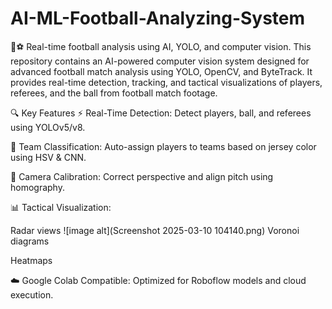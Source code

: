 # AI-ML-Football-Analyzing-System
🎥⚽ Real-time football analysis using AI, YOLO, and computer vision.
This repository contains an AI-powered computer vision system designed for advanced football match analysis using YOLO, OpenCV, and ByteTrack. It provides real-time detection, tracking, and tactical visualizations of players, referees, and the ball from football match footage.

🔍 Key Features
⚡ Real-Time Detection: Detect players, ball, and referees using YOLOv5/v8.

🧠 Team Classification: Auto-assign players to teams based on jersey color using HSV & CNN.

🎥 Camera Calibration: Correct perspective and align pitch using homography.

📊 Tactical Visualization:

Radar views
![image alt](Screenshot 2025-03-10 104140.png)
Voronoi diagrams

Heatmaps

☁️ Google Colab Compatible: Optimized for Roboflow models and cloud execution.
